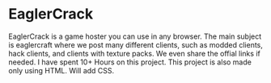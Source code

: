 # EaglerCrack
EaglerCrack is a game hoster you can use in any browser. The main subject is eaglercraft where we post many different clients, such as modded clients, hack clients, and clients with texture packs. We even share the offial links if needed. I have spent 10+ Hours on this project. This project is also made only using HTML. Will add CSS.
